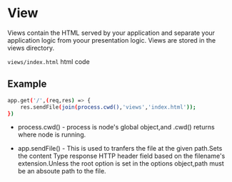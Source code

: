 # View

Views contain the HTML served by your application and separate your application logic from yoour presentation logic. Views are stored in the views directory.

`views/index.html`
html code

## Example

```bash
app.get('/',(req,res) => {
    res.sendFile(join(process.cwd(),'views','index.html'));
})
```

* process.cwd() - process is node's global object,and .cwd() returns where node is running.

* app.sendFile() - This is used to tranfers the file at the given path.Sets the content Type response HTTP header field based on the filename's extension.Unless the root option is set in the options object,path must be an absoute path to the file.
